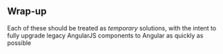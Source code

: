 ## Wrap-up

Each of these should be treated as _temporary_ solutions, with the intent to fully upgrade legacy AngularJS components to Angular as quickly as possible
